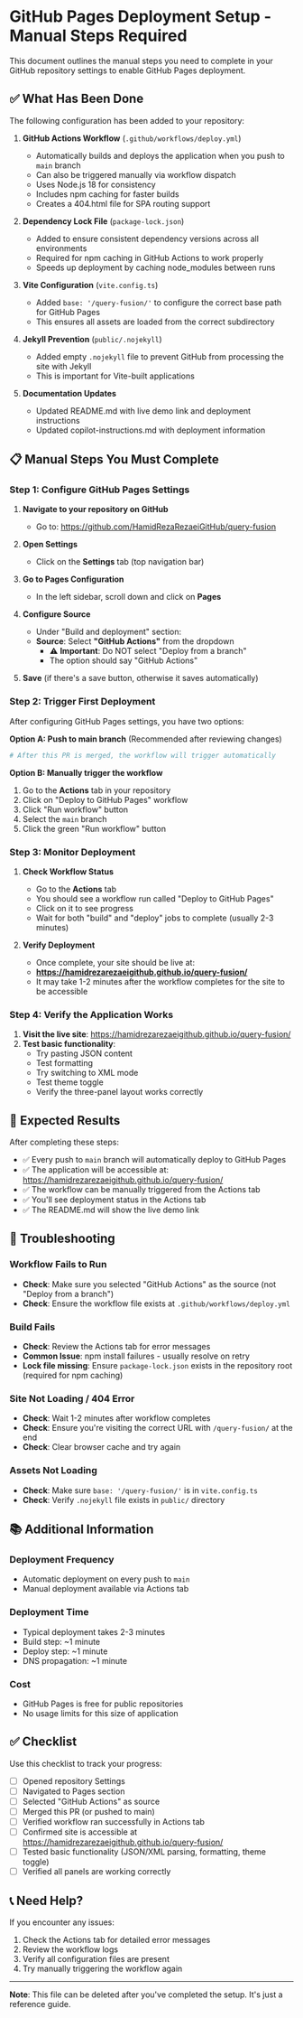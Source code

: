 # GitHub Pages Deployment Setup - Manual Steps Required

This document outlines the manual steps you need to complete in your GitHub repository settings to enable GitHub Pages deployment.

## ✅ What Has Been Done

The following configuration has been added to your repository:

1. **GitHub Actions Workflow** (`.github/workflows/deploy.yml`)
   - Automatically builds and deploys the application when you push to `main` branch
   - Can also be triggered manually via workflow dispatch
   - Uses Node.js 18 for consistency
   - Includes npm caching for faster builds
   - Creates a 404.html file for SPA routing support

2. **Dependency Lock File** (`package-lock.json`)
   - Added to ensure consistent dependency versions across all environments
   - Required for npm caching in GitHub Actions to work properly
   - Speeds up deployment by caching node_modules between runs

3. **Vite Configuration** (`vite.config.ts`)
   - Added `base: '/query-fusion/'` to configure the correct base path for GitHub Pages
   - This ensures all assets are loaded from the correct subdirectory

4. **Jekyll Prevention** (`public/.nojekyll`)
   - Added empty `.nojekyll` file to prevent GitHub from processing the site with Jekyll
   - This is important for Vite-built applications

5. **Documentation Updates**
   - Updated README.md with live demo link and deployment instructions
   - Updated copilot-instructions.md with deployment information

## 📋 Manual Steps You Must Complete

### Step 1: Configure GitHub Pages Settings

1. **Navigate to your repository on GitHub**
   - Go to: https://github.com/HamidRezaRezaeiGitHub/query-fusion

2. **Open Settings**
   - Click on the **Settings** tab (top navigation bar)

3. **Go to Pages Configuration**
   - In the left sidebar, scroll down and click on **Pages**

4. **Configure Source**
   - Under "Build and deployment" section:
   - **Source**: Select **"GitHub Actions"** from the dropdown
     - ⚠️ **Important**: Do NOT select "Deploy from a branch"
     - The option should say "GitHub Actions"

5. **Save** (if there's a save button, otherwise it saves automatically)

### Step 2: Trigger First Deployment

After configuring GitHub Pages settings, you have two options:

**Option A: Push to main branch** (Recommended after reviewing changes)
```bash
# After this PR is merged, the workflow will trigger automatically
```

**Option B: Manually trigger the workflow**
1. Go to the **Actions** tab in your repository
2. Click on "Deploy to GitHub Pages" workflow
3. Click "Run workflow" button
4. Select the `main` branch
5. Click the green "Run workflow" button

### Step 3: Monitor Deployment

1. **Check Workflow Status**
   - Go to the **Actions** tab
   - You should see a workflow run called "Deploy to GitHub Pages"
   - Click on it to see progress
   - Wait for both "build" and "deploy" jobs to complete (usually 2-3 minutes)

2. **Verify Deployment**
   - Once complete, your site should be live at:
   - **https://hamidrezarezaeigithub.github.io/query-fusion/**
   - It may take 1-2 minutes after the workflow completes for the site to be accessible

### Step 4: Verify the Application Works

1. **Visit the live site**: https://hamidrezarezaeigithub.github.io/query-fusion/
2. **Test basic functionality**:
   - Try pasting JSON content
   - Test formatting
   - Try switching to XML mode
   - Test theme toggle
   - Verify the three-panel layout works correctly

## 🎯 Expected Results

After completing these steps:
- ✅ Every push to `main` branch will automatically deploy to GitHub Pages
- ✅ The application will be accessible at: https://hamidrezarezaeigithub.github.io/query-fusion/
- ✅ The workflow can be manually triggered from the Actions tab
- ✅ You'll see deployment status in the Actions tab
- ✅ The README.md will show the live demo link

## 🔧 Troubleshooting

### Workflow Fails to Run
- **Check**: Make sure you selected "GitHub Actions" as the source (not "Deploy from a branch")
- **Check**: Ensure the workflow file exists at `.github/workflows/deploy.yml`

### Build Fails
- **Check**: Review the Actions tab for error messages
- **Common Issue**: npm install failures - usually resolve on retry
- **Lock file missing**: Ensure `package-lock.json` exists in the repository root (required for npm caching)

### Site Not Loading / 404 Error
- **Check**: Wait 1-2 minutes after workflow completes
- **Check**: Ensure you're visiting the correct URL with `/query-fusion/` at the end
- **Check**: Clear browser cache and try again

### Assets Not Loading
- **Check**: Make sure `base: '/query-fusion/'` is in `vite.config.ts`
- **Check**: Verify `.nojekyll` file exists in `public/` directory

## 📚 Additional Information

### Deployment Frequency
- Automatic deployment on every push to `main`
- Manual deployment available via Actions tab

### Deployment Time
- Typical deployment takes 2-3 minutes
- Build step: ~1 minute
- Deploy step: ~1 minute
- DNS propagation: ~1 minute

### Cost
- GitHub Pages is free for public repositories
- No usage limits for this size of application

## ✅ Checklist

Use this checklist to track your progress:

- [ ] Opened repository Settings
- [ ] Navigated to Pages section
- [ ] Selected "GitHub Actions" as source
- [ ] Merged this PR (or pushed to main)
- [ ] Verified workflow ran successfully in Actions tab
- [ ] Confirmed site is accessible at https://hamidrezarezaeigithub.github.io/query-fusion/
- [ ] Tested basic functionality (JSON/XML parsing, formatting, theme toggle)
- [ ] Verified all panels are working correctly

## 📞 Need Help?

If you encounter any issues:
1. Check the Actions tab for detailed error messages
2. Review the workflow logs
3. Verify all configuration files are present
4. Try manually triggering the workflow again

---

**Note**: This file can be deleted after you've completed the setup. It's just a reference guide.
